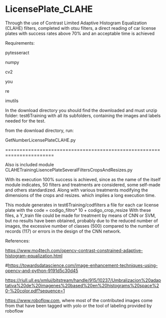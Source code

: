 # LicensePlate_CLAHE

Through the use of Contrast Limited Adaptive Histogram Equalization (CLAHE) filters, completed with otsu filters, a direct reading of car license plates with
success rates above 70% and an acceptable time is achieved

Requirements:

pytesseract

numpy

cv2

you

re

imutils

In the download directory you should find the downloaded and must unzip folder: test6Training with all its subfolders, containing the images and labels needed for the test.

from the download directory, run:

GetNumberLicensePlateCLAHE.py

=======================================================================

Also is included module CLAHETrainingLisencePlateSeveralFiltersCropsAndResizes.py

With its execution 100% success is achieved, since as the name of the  itself module indicates, 50 filters and treatments are considered, some self-made and others standardized. Along with various treatments modifying the dimensions of the crops and resizes. which implies a long execution time.

This module generates in test6Training/codfilters a file for each car license plate with the code = codigo_filtro* 10 + codigo_crop_resize
With these files, a Y_train file could be made for treatment by means of CNN or SVM, but no results have been obtained, probably due to
the reduced number of images, the excessive number of classes (500) compared to the number of records (117) or errors in the design of the CNN network.

References:


https://www.mo4tech.com/opencv-contrast-constrained-adaptive-histogram-equalization.html


#https://towardsdatascience.com/image-enhancement-techniques-using-opencv-and-python-9191d5c30d45


https://riull.ull.es/xmlui/bitstream/handle/915/10237/Umbralizacion%20adaptativa%20de%20imagenes%20based%20en%20histograms%20space%20-%20color.pdf?sequence=1


https://www.roboflow.com, where most of the contributed images come from that have been tagged with yolo or the  tool of labeling provided by roboflow
